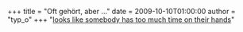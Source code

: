 +++
title = "Oft gehört, aber ..."
date = 2009-10-10T01:00:00
author = "typ_o"
+++
"[looks like somebody has too much time on their
hands](http://twitter.com/dwineman/status/1527341566)"
